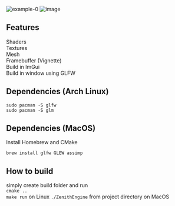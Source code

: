 ![example-0](https://github.com/user-attachments/assets/fa3432a0-6b13-43be-abb9-021fa231d90d)
![image](https://github.com/user-attachments/assets/cb292cb4-b130-44ea-9446-00ece9f46654)

## Features
Shaders<br>
Textures<br>
Mesh<br>
Framebuffer (Vignette)<br>
Build in ImGui<br>
Build in window using GLFW<br>

## Dependencies (Arch Linux)

```
sudo pacman -S glfw
sudo pacman -S glm
```

## Dependencies (MacOS)
Install Homebrew and CMake
```
brew install glfw GLEW assimp
```

## How to build
simply create build folder and run<br>
```cmake ..```<br>
```make run``` on Linux
```./ZenithEngine``` from project directory on MacOS
